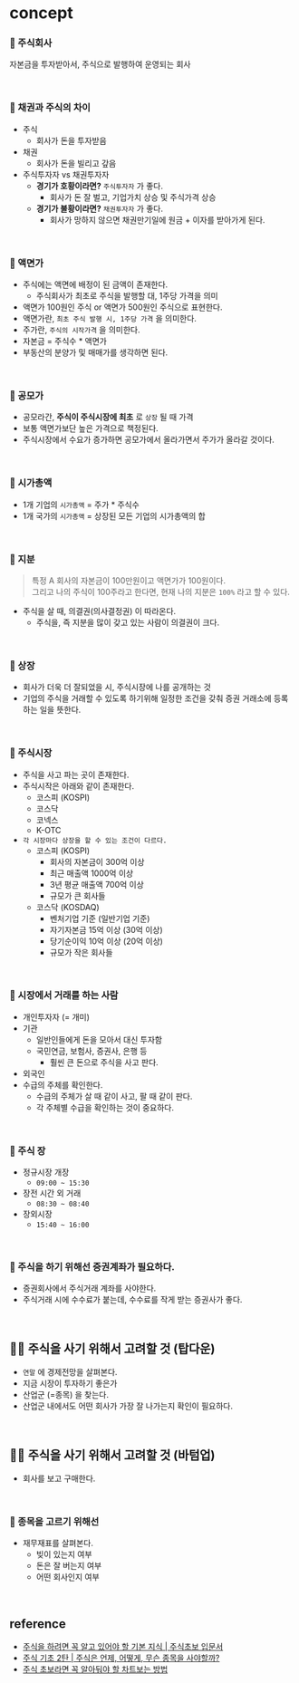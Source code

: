 # concept

### 👀 주식회사
자본금을 투자받아서, 주식으로 발행하여 운영되는 회사

<BR>

### 👀 채권과 주식의 차이
* 주식
    * 회사가 돈을 투자받음
* 채권
    * 회사가 돈을 빌리고 갚음
* 주식투자자 vs 채권투자자
    * __경기가 호황이라면?__ `주식투자자` 가 좋다.
        * 회사가 돈 잘 벌고, 기업가치 상승 및 주식가격 상승
    * __경기가 불황이라면?__ `채권투자자` 가 좋다.
        * 회사가 망하지 않으면 채권만기일에 원금 + 이자를 받아가게 된다.

<BR>

### 👀 액면가
* 주식에는 액면에 배정이 된 금액이 존재한다.
    * 주식회사가 최초로 주식을 발행할 대, 1주당 가격을 의미
* 액면가 100원인 주식 or 액면가 500원인 주식으로 표현한다.
* 액면가란, `최초 주식 발행 시, 1주당 가격` 을 의미한다.
* 주가란, `주식의 시작가격` 을 의미한다.
* 자본금 = 주식수 * 액면가
* 부동산의 분양가 및 매매가를 생각하면 된다.

<BR> 

### 👀 공모가
* 공모라간, __주식이 주식시장에 최초__ 로 `상장` 될 때 가격
* 보통 액면가보단 높은 가격으로 책정된다.
* 주식시장에서 수요가 증가하면 공모가에서 올라가면서 주가가 올라갈 것이다.

<BR>

### 👀 시가총액
* 1개 기업의 `시가총액` = 주가 * 주식수
* 1개 국가의 `시가총액` = 상장된 모든 기업의 시가총액의 합

<BR>

### 👀 지분
> 특정 A 회사의 자본금이 100만원이고 액면가가 100원이다.    
> 그리고 나의 주식이 100주라고 한다면, 현재 나의 지분은 `100%` 라고 할 수 있다.
* 주식을 살 때, 의결권(의사결정권) 이 따라온다.
    * 주식을, 즉 지분을 많이 갖고 있는 사람이 의결권이 크다.

<BR>

### 👀 상장
* 회사가 더욱 더 잘되었을 시, 주식시장에 나를 공개하는 것
* 기업의 주식을 거래할 수 있도록 하기위해 일정한 조건을 갖춰 증권 거래소에 등록하는 일을 뜻한다.

<BR>

### 👀 주식시장
* 주식을 사고 파는 곳이 존재한다.
* 주식시작은 아래와 같이 존재한다.
    * 코스피 (KOSPI)
    * 코스닥
    * 코넥스
    * K-OTC  
* `각 시장마다 상장을 할 수 있는 조건이 다르다.`
    * 코스피 (KOSPI)
        * 회사의 자본금이 300억 이상
        * 최근 매출액 1000억 이상
        * 3년 평균 매출액 700억 이상
        * 규모가 큰 회사들
    * 코스닥 (KOSDAQ)
        * 벤처기업 기준 (일반기업 기준)
        * 자기자본금 15억 이상 (30억 이상)
        * 당기순이익 10억 이상 (20억 이상)
        * 규모가 작은 회사들

<BR>

### 👀 시장에서 거래를 하는 사람
* 개인투자자 (= 개미)
* 기관
    * 일반인들에게 돈을 모아서 대신 투자함
    * 국민연금, 보험사, 증권사, 은행 등
        * 훨씬 큰 돈으로 주식을 사고 판다.
* 외국인
* 수급의 주체를 확인한다.
    * 수급의 주체가 살 때 같이 사고, 팔 때 같이 판다.
    * 각 주체별 수급을 확인하는 것이 중요하다.

<BR>

### 👀 주식 장
* 정규시장 개장
    * `09:00 ~ 15:30`
* 장전 시간 외 거래
    * `08:30 ~ 08:40`
* 장외시장
    * `15:40 ~ 16:00`

<BR> 

### 👀 주식을 하기 위해선 증권계좌가 필요하다.
* 증권회사에서 주식거래 계좌를 사야한다.
* 주식거래 시에 수수료가 붙는데, 수수료를 작게 받는 증권사가 좋다.

<BR>

## 👂🏻 주식을 사기 위해서 고려할 것 (탑다운)
* `연말` 에 경제전망을 살펴본다.
* 지금 시장이 투자하기 좋은가
* 산업군 (=종목) 을 찾는다.
* 산업군 내에서도 어떤 회사가 가장 잘 나가는지 확인이 필요하다.

<BR>

## 👂🏻 주식을 사기 위해서 고려할 것 (바텀업)
* 회사를 보고 구매한다.

<BR>

### 👀 종목을 고르기 위해선 
* 재무재표를 살펴본다.
    * 빚이 있는지 여부
    * 돈은 잘 버는지 여부
    * 어떤 회사인지 여부

<BR>

## reference
* [주식을 하려면 꼭 알고 있어야 할 기본 지식 | 주식초보 입문서](https://www.youtube.com/watch?v=LzXzHoXO5ZE&ab_channel=14F%EC%9D%BC%EC%82%AC%EC%97%90%ED%94%84)
* [주식 기초 2탄 | 주식은 언제, 어떻게, 무슨 종목을 사야할까?](https://www.youtube.com/watch?v=-d291restec&ab_channel=14F%EC%9D%BC%EC%82%AC%EC%97%90%ED%94%84)
* [주식 초보라면 꼭 알아둬야 할 차트보는 방법](https://www.youtube.com/watch?v=hI3pzjLbOzY&ab_channel=14F%EC%9D%BC%EC%82%AC%EC%97%90%ED%94%84)